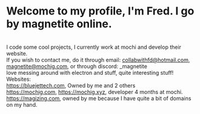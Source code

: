 # Welcome to my profile, I'm Fred. I go by magnetite online.
<br> I code some cool projects, I currently work at mochi and develop their website.
<br> If you wish to contact me, do it through email: collabwithfd@hotmail.com, magnetite@mochig.com, or through discord: _magnetite
<br> love messing around with electron and stuff, quite interesting stuff!
Websites: <br>https://bluejettech.com, Owned by me and 2 others <br>https://mochig.com, https://mochig.xyz, developer 4 months at mochi. <br>https://magizing.com, owned by me because I have quite a bit of domains on my hand.

